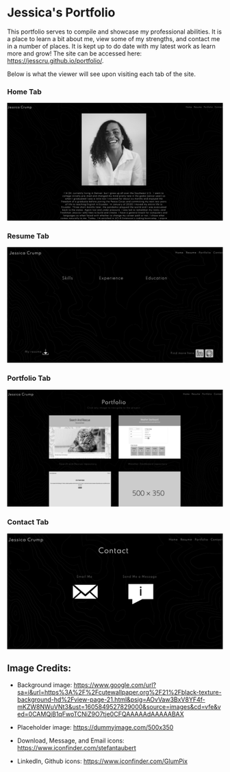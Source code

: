 # Jessica's Portfolio 

This portfolio serves to compile and showcase my professional abilities. It is a place to learn a bit about me, view some of my strengths, and contact me in a number of places. It is kept up to do date with my latest work as learn more and grow! The site can be accessed here: https://jesscru.github.io/portfolio/.
    
Below is what the viewer will see upon visiting each tab of the site. 

### Home Tab
![homepage screen shot](./assets/images/portfolio-homepage-screenshot.png)

### Resume Tab
![resume page screen shot](./assets/images/resume-page-screenshot.png)

### Portfolio Tab
![portfolio page screen shot](./assets/images/portfolio-page-screenshot.png)

### Contact Tab
![contact page screen shot](./assets/images/contact-page-screenshot.png)

## Image Credits:

* Background image: https://www.google.com/url?sa=i&url=https%3A%2F%2Fcutewallpaper.org%2F21%2Fblack-texture-background-hd%2Fview-page-21.html&psig=AOvVaw3BxV8YF4f-mKZW8NWuVNt3&ust=1605849527829000&source=images&cd=vfe&ved=0CAMQjB1qFwoTCNiZ9O7tje0CFQAAAAAdAAAAABAX

* Placeholder image: https://dummyimage.com/500x350

* Download, Message, and Email icons: https://www.iconfinder.com/stefantaubert

* LinkedIn, Github icons: https://www.iconfinder.com/GlumPix

